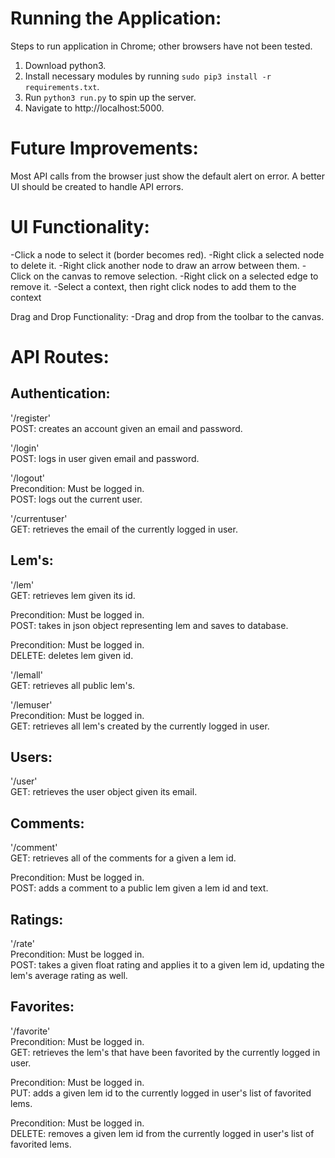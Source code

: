 Running the Application:
========================

Steps to run application in Chrome; other browsers have not been tested.
1. Download python3.
2. Install necessary modules by running `sudo pip3 install -r requirements.txt`.
2. Run `python3 run.py` to spin up the server.
3. Navigate to http://localhost:5000.

Future Improvements:
====================
Most API calls from the browser just show the default alert on error. A better UI should be created to handle API errors.

UI Functionality:
=================

-Click a node to select it (border becomes red).
-Right click a selected node to delete it.
-Right click another node to draw an arrow between them.
-Click on the canvas to remove selection.
-Right click on a selected edge to remove it.
-Select a context, then right click nodes to add them to the context

Drag and Drop Functionality:
-Drag and drop from the toolbar to the canvas.


API Routes:
===========

Authentication:
---------------
'/register'  
POST: creates an account given an email and password.  
  
'/login'  
POST: logs in user given email and password.  

'/logout'  
Precondition: Must be logged in.  
POST: logs out the current user.  
  
'/currentuser'  
GET: retrieves the email of the currently logged in user.  
  
Lem's:
------ 
'/lem'  
GET: retrieves lem given its id.  
  
Precondition: Must be logged in.  
POST: takes in json object representing lem and saves to database.  
  
Precondition: Must be logged in.  
DELETE: deletes lem given id.  
  
'/lemall'  
GET: retrieves all public lem's.  
  
'/lemuser'  
Precondition: Must be logged in.  
GET: retrieves all lem's created by the currently logged in user.  
  
Users:
------
'/user'  
GET: retrieves the user object given its email.  
  
Comments:
---------
'/comment'  
GET: retrieves all of the comments for a given a lem id.  
  
Precondition: Must be logged in.  
POST: adds a comment to a public lem given a lem id and text.  
  
Ratings:
--------
'/rate'  
Precondition: Must be logged in.  
POST: takes a given float rating and applies it to a given lem id, updating the lem's average rating as well.  
  
Favorites:
----------
'/favorite'  
Precondition: Must be logged in.  
GET: retrieves the lem's that have been favorited by the currently logged in user.  
  
Precondition: Must be logged in.  
PUT: adds a given lem id to the currently logged in user's list of favorited lems.  
  
Precondition: Must be logged in.  
DELETE: removes a given lem id from the currently logged in user's list of favorited lems.  